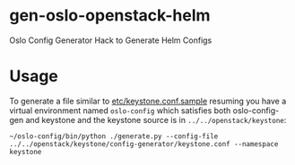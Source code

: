 # gen-oslo-openstack-helm
Oslo Config Generator Hack to Generate Helm Configs

# Usage

To generate a file similar to [etc/keystone.conf.sample](etc/keystone.conf.sample) resuming you have a virtual environment named `oslo-config` which satisfies both oslo-config-gen and keystone and the keystone source is in `../../openstack/keystone`:

```
~/oslo-config/bin/python ./generate.py --config-file ../../openstack/keystone/config-generator/keystone.conf --namespace keystone
```

